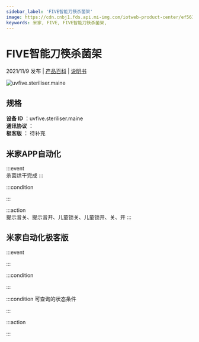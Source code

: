 ```yaml
---
sidebar_label: 'FIVE智能刀筷杀菌架'
image: https://cdn.cnbj1.fds.api.mi-img.com/iotweb-product-center/ef56121f623654bec427b75b0c8d5983_1632468063956.png?GalaxyAccessKeyId=AKVGLQWBOVIRQ3XLEW&Expires=9223372036854775807&Signature=fifmxfpzwWt8RDUafccnJmlMiDE=
keywords: 米家, FIVE, FIVE智能刀筷杀菌架, 
---
```

# FIVE智能刀筷杀菌架

2021/11/9 发布 | [产品百科](https://home.mi.com/webapp/content/baike/product/index.html?model=uvfive.steriliser.maine/) | [说明书](https://home.mi.com/views/introduction.html?model=uvfive.steriliser.maine&region=cn)

![uvfive.steriliser.maine](https://cdn.cnbj1.fds.api.mi-img.com/iotweb-product-center/ef56121f623654bec427b75b0c8d5983_1632468063956.png?GalaxyAccessKeyId=AKVGLQWBOVIRQ3XLEW&Expires=9223372036854775807&Signature=fifmxfpzwWt8RDUafccnJmlMiDE=)

## 规格  
> 
**设备 ID** ：uvfive.steriliser.maine  
**通讯协议** ：  
**极客版**  ： 待补充 


## 米家APP自动化  

:::event  
杀菌烘干完成
:::

:::condition  

:::

:::action   
提示音关、提示音开、儿童锁关、儿童锁开、关、开
:::

## 米家自动化极客版  

:::event  

:::

:::condition  

:::

:::condition 可查询的状态条件  

:::

:::action  

:::

        
